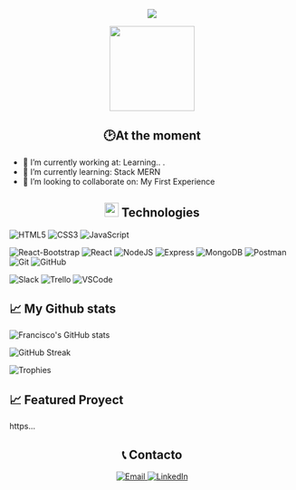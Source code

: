 
<div align="center">
	<p>
  <a href="https://github.com/DenverCoder1/readme-typing-svg"><img src="https://readme-typing-svg.herokuapp.com?font=Time+New+Roman&color=cyan&size=25&center=true&vCenter=true&width=600&height=100&lines=¡Hi+There!+👋+I´m+Francisco+Díaz;This+Is+My+Profile+😃;"></a>
</p>
<div align="center">
  <img src="https://res.cloudinary.com/dpy5kwico/image/upload/v1753948930/IMG_20250228_153021622_tjvdi8.jpg" width="150" />
</div>
</div>

## <h2 align="center">🕑At the moment </h2>
- 🔭 I’m currently working at: Learning.. .
- 🌱 I’m currently learning: Stack MERN
- 👯 I’m looking to collaborate on: My First Experience

## <h2 align="center"> <img src="https://media2.giphy.com/media/QssGEmpkyEOhBCb7e1/giphy.gif?cid=ecf05e47a0n3gi1bfqntqmob8g9aid1oyj2wr3ds3mg700bl&rid=giphy.gif" width ="25"> Technologies </h2>

 ![HTML5](https://img.shields.io/badge/HTML5%20-%23E34F26.svg?style=for-the-badge&logo=html5&logoColor=white)
   ![CSS3](https://img.shields.io/badge/CSS%20-%231572B6.svg?style=for-the-badge&logo=css3&logoColor=white)
   ![JavaScript](https://img.shields.io/badge/JavaScript%20-%23F7DF1E.svg?style=for-the-badge&logo=javascript&logoColor=black)
   
![React-Bootstrap](https://img.shields.io/badge/React--Bootstrap-563d7c?style=for-the-badge&logo=bootstrap&logoColor=white)
![React](https://img.shields.io/badge/react-%2320232a.svg?style=for-the-badge&logo=react&logoColor=%2361DAFB)
![NodeJS](https://img.shields.io/badge/node.js-6DA55F?style=for-the-badge&logo=node.js&logoColor=white)
![Express](https://img.shields.io/badge/Express-000000?style=for-the-badge&logo=express&logoColor=white)
![MongoDB](https://img.shields.io/badge/mongodb-%2347A248.svg?style=for-the-badge&logo=mongodb&logoColor=white)
![Postman](https://img.shields.io/badge/Postman-FF6C37?style=for-the-badge&logo=postman&logoColor=white)
![Git](https://img.shields.io/badge/git-%23F05033.svg?style=for-the-badge&logo=git&logoColor=white)
![GitHub](https://img.shields.io/badge/github-%23121011.svg?style=for-the-badge&logo=github&logoColor=white)

![Slack](https://img.shields.io/badge/Slack-4A154B?style=for-the-badge&logo=slack&logoColor=white)
![Trello](https://img.shields.io/badge/Trello-0052CC?style=for-the-badge&logo=trello&logoColor=white)
![VSCode](https://img.shields.io/badge/VSCode-007ACC?style=for-the-badge&logo=visual-studio-code&logoColor=white)


## 📈 My Github stats

![Francisco's GitHub stats](https://github-readme-stats.vercel.app/api?username=franciscoadiaz&show_icons=true&theme=tokyonight)


![GitHub Streak](https://streak-stats.demolab.com/?user=franciscoadiaz&theme=tokyonight)

![Trophies](https://github-profile-trophy.vercel.app/?username=franciscodiaz)

## 📈 Featured Proyect
https...

## <h2 align="center">📞 Contacto</h2>

<p align="center">
  <a href="mailto:Arieldiazx@outlook.com.ar" title="Enviar correo">
    <img alt="Email" 
      src="https://img.shields.io/badge/Email-Arieldiazx%40outlook.com.ar-000?style=flat&logo=minutemailer&logoColor=white">
  </a>
  <a href="https://www.linkedin.com/in/francisco-diaz-developer/" title="LinkedIn" target="_blank">
    <img alt="LinkedIn" 
      src="https://img.shields.io/badge/LinkedIn-Perfil-000?style=flat&logo=linkedin&logoColor=white">
  </a>
</p>
</div>
</div>


